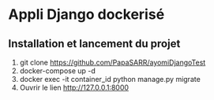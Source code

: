 # Appli Django dockerisé

## Installation et lancement du projet

1. git clone https://github.com/PapaSARR/ayomiDjangoTest
2. docker-compose up -d
3. docker exec -it container_id python manage.py migrate
4. Ouvrir le lien http://127.0.0.1:8000

